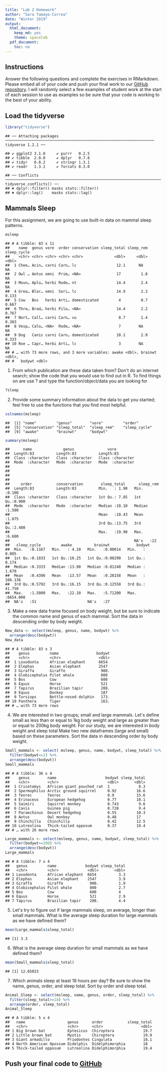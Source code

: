 ```yaml
---
title: "Lab 2 Homework"
author: "Sara Tamayo-Correa"
date: "Winter 2019"
output:
  html_document:
    keep_md: yes
    theme: spacelab
  pdf_document:
    toc: no
---
```


## Instructions
Answer the following questions and complete the exercises in RMarkdown. Please embed all of your code and push your final work to our [GitHub repository](https://github.com/FRS417-DataScienceBiologists). I will randomly select a few examples of student work at the start of each session to use as examples so be sure that your code is working to the best of your ability.

## Load the tidyverse

```r
library("tidyverse")
```

```
## ── Attaching packages ─────────────────────────────────────────────────────────────────── tidyverse 1.2.1 ──
```

```
## ✔ ggplot2 3.1.0     ✔ purrr   0.2.5
## ✔ tibble  2.0.0     ✔ dplyr   0.7.8
## ✔ tidyr   0.8.2     ✔ stringr 1.3.1
## ✔ readr   1.3.1     ✔ forcats 0.3.0
```

```
## ── Conflicts ────────────────────────────────────────────────────────────────────── tidyverse_conflicts() ──
## ✖ dplyr::filter() masks stats::filter()
## ✖ dplyr::lag()    masks stats::lag()
```

## Mammals Sleep
For this assignment, we are going to use built-in data on mammal sleep patterns.  

```r
msleep
```

```
## # A tibble: 83 x 11
##    name  genus vore  order conservation sleep_total sleep_rem sleep_cycle
##    <chr> <chr> <chr> <chr> <chr>              <dbl>     <dbl>       <dbl>
##  1 Chee… Acin… carni Carn… lc                  12.1      NA        NA    
##  2 Owl … Aotus omni  Prim… <NA>                17         1.8      NA    
##  3 Moun… Aplo… herbi Rode… nt                  14.4       2.4      NA    
##  4 Grea… Blar… omni  Sori… lc                  14.9       2.3       0.133
##  5 Cow   Bos   herbi Arti… domesticated         4         0.7       0.667
##  6 Thre… Brad… herbi Pilo… <NA>                14.4       2.2       0.767
##  7 Nort… Call… carni Carn… vu                   8.7       1.4       0.383
##  8 Vesp… Calo… <NA>  Rode… <NA>                 7        NA        NA    
##  9 Dog   Canis carni Carn… domesticated        10.1       2.9       0.333
## 10 Roe … Capr… herbi Arti… lc                   3        NA        NA    
## # … with 73 more rows, and 3 more variables: awake <dbl>, brainwt <dbl>,
## #   bodywt <dbl>
```

1. From which publication are these data taken from? Don't do an internet search; show the code that you would use to find out in R.
To find things on are use ? and type the function/object/data you are looking for

```r
?sleep
```



2. Provide some summary information about the data to get you started; feel free to use the functions that you find most helpful.

```r
colnames(msleep)
```

```
##  [1] "name"         "genus"        "vore"         "order"       
##  [5] "conservation" "sleep_total"  "sleep_rem"    "sleep_cycle" 
##  [9] "awake"        "brainwt"      "bodywt"
```


```r
summary(msleep)
```

```
##      name              genus               vore          
##  Length:83          Length:83          Length:83         
##  Class :character   Class :character   Class :character  
##  Mode  :character   Mode  :character   Mode  :character  
##                                                          
##                                                          
##                                                          
##                                                          
##     order           conservation        sleep_total      sleep_rem    
##  Length:83          Length:83          Min.   : 1.90   Min.   :0.100  
##  Class :character   Class :character   1st Qu.: 7.85   1st Qu.:0.900  
##  Mode  :character   Mode  :character   Median :10.10   Median :1.500  
##                                        Mean   :10.43   Mean   :1.875  
##                                        3rd Qu.:13.75   3rd Qu.:2.400  
##                                        Max.   :19.90   Max.   :6.600  
##                                                        NA's   :22     
##   sleep_cycle         awake          brainwt            bodywt        
##  Min.   :0.1167   Min.   : 4.10   Min.   :0.00014   Min.   :   0.005  
##  1st Qu.:0.1833   1st Qu.:10.25   1st Qu.:0.00290   1st Qu.:   0.174  
##  Median :0.3333   Median :13.90   Median :0.01240   Median :   1.670  
##  Mean   :0.4396   Mean   :13.57   Mean   :0.28158   Mean   : 166.136  
##  3rd Qu.:0.5792   3rd Qu.:16.15   3rd Qu.:0.12550   3rd Qu.:  41.750  
##  Max.   :1.5000   Max.   :22.10   Max.   :5.71200   Max.   :6654.000  
##  NA's   :51                       NA's   :27
```


3. Make a new data frame focused on body weight, but be sure to indicate the common name and genus of each mammal. Sort the data in descending order by body weight.

```r
New_data <- select(msleep, genus, name, bodywt) %>% 
  arrange(desc(bodywt))
New_data
```

```
## # A tibble: 83 x 3
##    genus         name                 bodywt
##    <chr>         <chr>                 <dbl>
##  1 Loxodonta     African elephant      6654 
##  2 Elephas       Asian elephant        2547 
##  3 Giraffa       Giraffe                900.
##  4 Globicephalus Pilot whale            800 
##  5 Bos           Cow                    600 
##  6 Equus         Horse                  521 
##  7 Tapirus       Brazilian tapir        208.
##  8 Equus         Donkey                 187 
##  9 Tursiops      Bottle-nosed dolphin   173.
## 10 Panthera      Tiger                  163.
## # … with 73 more rows
```



4. We are interested in two groups; small and large mammals. Let's define small as less than or equal to 1kg body weight and large as greater than or equal to 200kg body weight. For our study, we are interested in body weight and sleep total Make two new dataframes (large and small) based on these parameters. Sort the data in descending order by body weight.

```r
Small_mammals <- select( msleep, genus, name, bodywt, sleep_total) %>% 
  filter(bodywt<=1) %>% 
  arrange(desc(bodywt))
Small_mammals
```

```
## # A tibble: 36 x 4
##    genus        name                      bodywt sleep_total
##    <chr>        <chr>                      <dbl>       <dbl>
##  1 Cricetomys   African giant pouched rat  1             8.3
##  2 Spermophilus Arctic ground squirrel     0.92         16.6
##  3 Tenrec       Tenrec                     0.9          15.6
##  4 Erinaceus    European hedgehog          0.77         10.1
##  5 Saimiri      Squirrel monkey            0.743         9.6
##  6 Cavis        Guinea pig                 0.728         9.4
##  7 Paraechinus  Desert hedgehog            0.55         10.3
##  8 Aotus        Owl monkey                 0.48         17  
##  9 Chinchilla   Chinchilla                 0.42         12.5
## 10 Lutreolina   Thick-tailed opposum       0.37         19.4
## # … with 26 more rows
```

```r
Large_mammals <- select(msleep, genus, name, bodywt, sleep_total) %>% 
  filter(bodywt>=200) %>% 
  arrange(desc(bodywt))
Large_mammals
```

```
## # A tibble: 7 x 4
##   genus         name             bodywt sleep_total
##   <chr>         <chr>             <dbl>       <dbl>
## 1 Loxodonta     African elephant  6654          3.3
## 2 Elephas       Asian elephant    2547          3.9
## 3 Giraffa       Giraffe            900.         1.9
## 4 Globicephalus Pilot whale        800          2.7
## 5 Bos           Cow                600          4  
## 6 Equus         Horse              521          2.9
## 7 Tapirus       Brazilian tapir    208.         4.4
```





5. Let's try to figure out if large mammals sleep, on average, longer than small mammals. What is the average sleep duration for large mammals as we have defined them?

```r
mean(Large_mammals$sleep_total)
```

```
## [1] 3.3
```



6. What is the average sleep duration for small mammals as we have defined them?

```r
mean(Small_mammals$sleep_total)
```

```
## [1] 12.65833
```



7. Which animals sleep at least 18 hours per day? Be sure to show the name, genus, order, and sleep total. Sort by order and sleep total.



```r
Animal_Sleep <- select(msleep, name, genus, order, sleep_total) %>% 
  filter(sleep_total>=18) %>% 
  arrange(order, sleep_total)  
Animal_Sleep
```

```
## # A tibble: 5 x 4
##   name                   genus      order           sleep_total
##   <chr>                  <chr>      <chr>                 <dbl>
## 1 Big brown bat          Eptesicus  Chiroptera             19.7
## 2 Little brown bat       Myotis     Chiroptera             19.9
## 3 Giant armadillo        Priodontes Cingulata              18.1
## 4 North American Opossum Didelphis  Didelphimorphia        18  
## 5 Thick-tailed opposum   Lutreolina Didelphimorphia        19.4
```



## Push your final code to [GitHub](https://github.com/FRS417-DataScienceBiologists)
